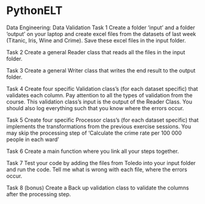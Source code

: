 # PythonELT

Data Engineering: Data Validation
Task 1
Create a folder ‘input’ and a folder ‘output’ on your laptop and create excel files from the datasets of
last week (Titanic, Iris, Wine and Crime). Save these excel files in the input folder.

Task 2
Create a general Reader class that reads all the files in the input folder.

Task 3
Create a general Writer class that writes the end result to the output folder.

Task 4
Create four specific Validation class’s (for each dataset specific) that validates each column. Pay
attention to all the types of validation from the course. This validation class’s input is the output of
the Reader Class. You should also log everything such that you know where the errors occur.

Task 5
Create four specific Processor class’s (for each dataset specific) that implements the transformations
from the previous exercise sessions.
You may skip the processing step of ‘Calculate the crime rate per 100 000 people in each ward’

Task 6
Create a main function where you link all your steps together.

Task 7
Test your code by adding the files from Toledo into your input folder and run the code.
Tell me what is wrong with each file, where the errors occur.

Task 8 (bonus)
Create a Back up validation class to validate the columns after the processing step.

